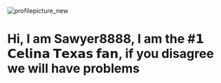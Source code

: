 ![profilepicture_new](https://github.com/user-attachments/assets/5ff56f0b-1520-4020-a594-ad5f0f55a68d)

# Hi, I am Sawyer8888, I am the #𝟭 𝗖𝗲𝗹𝗶𝗻𝗮 𝗧𝗲𝘅𝗮𝘀 𝗳𝗮𝗻, if you disagree we will have problems
